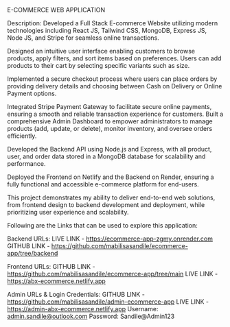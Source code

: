 E-COMMERCE WEB APPLICATION

Description:
Developed a Full Stack E-commerce Website utilizing modern technologies including React JS, Tailwind CSS, MongoDB, Express JS, Node JS, and Stripe for seamless online transactions.

Designed an intuitive user interface enabling customers to browse products, apply filters, and sort items based on preferences. 
Users can add products to their cart by selecting specific variants such as size.

Implemented a secure checkout process where users can place orders by providing delivery details and choosing between Cash on Delivery or Online Payment options.

Integrated Stripe Payment Gateway to facilitate secure online payments, ensuring a smooth and reliable transaction experience for customers.
Built a comprehensive Admin Dashboard to empower administrators to manage products (add, update, or delete), monitor inventory, and oversee orders efficiently.

Developed the Backend API using Node.js and Express, with all product, user, and order data stored in a MongoDB database for scalability and performance.

Deployed the Frontend on Netlify and the Backend on Render, ensuring a fully functional and accessible e-commerce platform for end-users.

This project demonstrates my ability to deliver end-to-end web solutions, from frontend design to backend development and deployment, while prioritizing user experience and scalability.

Following are the Links that can be used to explore this application:

Backend URLs:
LIVE LINK - https://ecommerce-app-zgmy.onrender.com
GITHUB LINK - https://github.com/mabilisasandile/ecommerce-app/tree/backend

Frontend URLs:
GITHUB LINK - https://github.com/mabilisasandile/ecommerce-app/tree/main
LIVE LINK - https://abx-ecommerce.netlify.app

Admin URLs & Login Credentials:
GITHUB LINK - https://github.com/mabilisasandile/admin-ecommerce-app
LIVE LINK - https://admin-abx-ecommerce.netlify.app
Username: admin.sandile@outlook.com
Password: Sandile@Admin123
